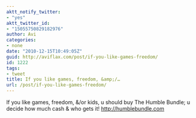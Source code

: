 ```yaml
---
aktt_notify_twitter:
- "yes"
aktt_twitter_id:
- "15055750829182976"
author: Avi
categories:
- none
date: "2010-12-15T10:49:05Z"
guid: http://aviflax.com/post/if-you-like-games-freedom/
id: 1222
tags:
- tweet
title: If you like games, freedom, &amp;/…
url: /post/if-you-like-games-freedom/
---
```

If you like games, freedom, &/or kids, u should buy The Humble Bundle; u decide how much cash & who gets it! <a href="http://humblebundle.com" rel="nofollow">http://humblebundle.com</a>